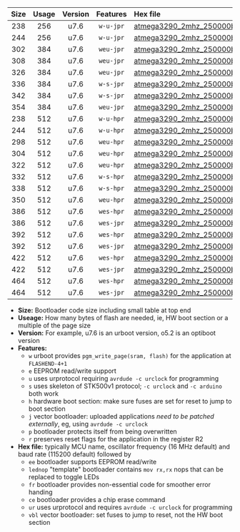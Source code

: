 |Size|Usage|Version|Features|Hex file|
|:-:|:-:|:-:|:-:|:--|
|238|256|u7.6|`w-u-jpr`|[atmega3290_2mhz_250000bps_ur_vbl.hex](https://raw.githubusercontent.com/stefanrueger/urboot/main//atmega3290_2mhz_250000bps_ur_vbl.hex)|
|244|256|u7.6|`w-u-jpr`|[atmega3290_2mhz_250000bps_lednop_ur_vbl.hex](https://raw.githubusercontent.com/stefanrueger/urboot/main//atmega3290_2mhz_250000bps_lednop_ur_vbl.hex)|
|302|384|u7.6|`weu-jpr`|[atmega3290_2mhz_250000bps_ee_ur_vbl.hex](https://raw.githubusercontent.com/stefanrueger/urboot/main//atmega3290_2mhz_250000bps_ee_ur_vbl.hex)|
|308|384|u7.6|`weu-jpr`|[atmega3290_2mhz_250000bps_ee_lednop_ur_vbl.hex](https://raw.githubusercontent.com/stefanrueger/urboot/main//atmega3290_2mhz_250000bps_ee_lednop_ur_vbl.hex)|
|326|384|u7.6|`weu-jpr`|[atmega3290_2mhz_250000bps_ee_lednop_fr_ur_vbl.hex](https://raw.githubusercontent.com/stefanrueger/urboot/main//atmega3290_2mhz_250000bps_ee_lednop_fr_ur_vbl.hex)|
|336|384|u7.6|`w-s-jpr`|[atmega3290_2mhz_250000bps_vbl.hex](https://raw.githubusercontent.com/stefanrueger/urboot/main//atmega3290_2mhz_250000bps_vbl.hex)|
|342|384|u7.6|`w-s-jpr`|[atmega3290_2mhz_250000bps_lednop_vbl.hex](https://raw.githubusercontent.com/stefanrueger/urboot/main//atmega3290_2mhz_250000bps_lednop_vbl.hex)|
|354|384|u7.6|`weu-jpr`|[atmega3290_2mhz_250000bps_ee_lednop_fr_ce_ur_vbl.hex](https://raw.githubusercontent.com/stefanrueger/urboot/main//atmega3290_2mhz_250000bps_ee_lednop_fr_ce_ur_vbl.hex)|
|238|512|u7.6|`w-u-hpr`|[atmega3290_2mhz_250000bps_ur.hex](https://raw.githubusercontent.com/stefanrueger/urboot/main//atmega3290_2mhz_250000bps_ur.hex)|
|244|512|u7.6|`w-u-hpr`|[atmega3290_2mhz_250000bps_lednop_ur.hex](https://raw.githubusercontent.com/stefanrueger/urboot/main//atmega3290_2mhz_250000bps_lednop_ur.hex)|
|298|512|u7.6|`weu-hpr`|[atmega3290_2mhz_250000bps_ee_ur.hex](https://raw.githubusercontent.com/stefanrueger/urboot/main//atmega3290_2mhz_250000bps_ee_ur.hex)|
|304|512|u7.6|`weu-hpr`|[atmega3290_2mhz_250000bps_ee_lednop_ur.hex](https://raw.githubusercontent.com/stefanrueger/urboot/main//atmega3290_2mhz_250000bps_ee_lednop_ur.hex)|
|322|512|u7.6|`weu-hpr`|[atmega3290_2mhz_250000bps_ee_lednop_fr_ur.hex](https://raw.githubusercontent.com/stefanrueger/urboot/main//atmega3290_2mhz_250000bps_ee_lednop_fr_ur.hex)|
|332|512|u7.6|`w-s-hpr`|[atmega3290_2mhz_250000bps.hex](https://raw.githubusercontent.com/stefanrueger/urboot/main//atmega3290_2mhz_250000bps.hex)|
|338|512|u7.6|`w-s-hpr`|[atmega3290_2mhz_250000bps_lednop.hex](https://raw.githubusercontent.com/stefanrueger/urboot/main//atmega3290_2mhz_250000bps_lednop.hex)|
|350|512|u7.6|`weu-hpr`|[atmega3290_2mhz_250000bps_ee_lednop_fr_ce_ur.hex](https://raw.githubusercontent.com/stefanrueger/urboot/main//atmega3290_2mhz_250000bps_ee_lednop_fr_ce_ur.hex)|
|386|512|u7.6|`wes-hpr`|[atmega3290_2mhz_250000bps_ee.hex](https://raw.githubusercontent.com/stefanrueger/urboot/main//atmega3290_2mhz_250000bps_ee.hex)|
|386|512|u7.6|`wes-jpr`|[atmega3290_2mhz_250000bps_ee_vbl.hex](https://raw.githubusercontent.com/stefanrueger/urboot/main//atmega3290_2mhz_250000bps_ee_vbl.hex)|
|392|512|u7.6|`wes-hpr`|[atmega3290_2mhz_250000bps_ee_lednop.hex](https://raw.githubusercontent.com/stefanrueger/urboot/main//atmega3290_2mhz_250000bps_ee_lednop.hex)|
|392|512|u7.6|`wes-jpr`|[atmega3290_2mhz_250000bps_ee_lednop_vbl.hex](https://raw.githubusercontent.com/stefanrueger/urboot/main//atmega3290_2mhz_250000bps_ee_lednop_vbl.hex)|
|422|512|u7.6|`wes-hpr`|[atmega3290_2mhz_250000bps_ee_lednop_fr.hex](https://raw.githubusercontent.com/stefanrueger/urboot/main//atmega3290_2mhz_250000bps_ee_lednop_fr.hex)|
|422|512|u7.6|`wes-jpr`|[atmega3290_2mhz_250000bps_ee_lednop_fr_vbl.hex](https://raw.githubusercontent.com/stefanrueger/urboot/main//atmega3290_2mhz_250000bps_ee_lednop_fr_vbl.hex)|
|464|512|u7.6|`wes-hpr`|[atmega3290_2mhz_250000bps_ee_lednop_fr_ce.hex](https://raw.githubusercontent.com/stefanrueger/urboot/main//atmega3290_2mhz_250000bps_ee_lednop_fr_ce.hex)|
|464|512|u7.6|`wes-jpr`|[atmega3290_2mhz_250000bps_ee_lednop_fr_ce_vbl.hex](https://raw.githubusercontent.com/stefanrueger/urboot/main//atmega3290_2mhz_250000bps_ee_lednop_fr_ce_vbl.hex)|

- **Size:** Bootloader code size including small table at top end
- **Useage:** How many bytes of flash are needed, ie, HW boot section or a multiple of the page size
- **Version:** For example, u7.6 is an urboot version, o5.2 is an optiboot version
- **Features:**
  + `w` urboot provides `pgm_write_page(sram, flash)` for the application at `FLASHEND-4+1`
  + `e` EEPROM read/write support
  + `u` uses urprotocol requiring `avrdude -c urclock` for programming
  + `s` uses skeleton of STK500v1 protocol; `-c urclock` and `-c arduino` both work
  + `h` hardware boot section: make sure fuses are set for reset to jump to boot section
  + `j` vector bootloader: uploaded applications *need to be patched externally*, eg, using `avrdude -c urclock`
  + `p` bootloader protects itself from being overwritten
  + `r` preserves reset flags for the application in the register R2
- **Hex file:** typically MCU name, oscillator frequency (16 MHz default) and baud rate (115200 default) followed by
  + `ee` bootloader supports EEPROM read/write
  + `lednop` "template" bootloader contains `mov rx,rx` nops that can be replaced to toggle LEDs
  + `fr` bootloader provides non-essential code for smoother error handing
  + `ce` bootloader provides a chip erase command
  + `ur` uses urprotocol and requires `avrdude -c urclock` for programming
  + `vbl` vector bootloader: set fuses to jump to reset, not the HW boot section
